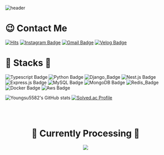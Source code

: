 ![header](https://capsule-render.vercel.app/api?type=Waving)

# 😉 Contact Me

[![Hits](https://hits.seeyoufarm.com/api/count/incr/badge.svg?url=https%3A%2F%2Fgithub.com%2Fyoungsu5582&count_bg=%23EEEE62&title_bg=%23555555&icon=&icon_color=%23E7E7E7&title=visites&edge_flat=false)](https://hits.seeyoufarm.com)
[![Instagram Badge](https://img.shields.io/badge/Instagram-E4405F?style=flat-square&logo=instagram&logoColor=white&link=https://www.instagram.com/0_so00/)](https://www.instagram.com/0_so00/)
[![Gmail Badge](https://img.shields.io/badge/Gmail-d14836?style=flat-square&logo=Gmail&logoColor=white&link=mailto:yuyoungsu5582@gmail.com)](mailto:yuyoungsu5582@gmail.com)
[![Velog Badge](https://img.shields.io/badge/Velog-20C997?style=flat-square&logo=Velog&logoColor=white&link=https://velog.io/@dragonsu)](https://velog.io/@dragonsu)


# 📌 Stacks 📌


![Typescript Badge](https://img.shields.io/badge/Typescript-3178C6?style=flat-square&logo=Typescript&logoColor=white)
![Python Badge](https://img.shields.io/badge/Python-3776AB?style=flat-square&logo=Python&logoColor=white)
![Django_Badge](https://img.shields.io/badge/Django-092E20?style=flat-square&logo=Django&logoColor=white)
![Nest.js Badge](https://img.shields.io/badge/NestJS-E0234E?style=flat-square&logo=NestJS&logoColor=white)
![Express.js Badge](https://img.shields.io/badge/Express-000000?style=flat-square&logo=Express&logoColor=white)
![MySQL Badge](https://img.shields.io/badge/MySQL-4479A1?style=flat-square&logo=MySQL&logoColor=white)
![MongoDB Badge](https://img.shields.io/badge/mongoDB-47A248?style=flat-square&logo=MongoDB&logoColor=white)
![Redis_Badge](https://img.shields.io/badge/Redis-DC382D?style=flat-square&logo=Redis&logoColor=white)
![Docker Badge](https://img.shields.io/badge/Docker-2496ED?style=flat-square&logo=Docker&logoColor=white)
![Aws Badge](https://img.shields.io/badge/AmazonAWS-232F3E?style=flat-square&logo=AmazonAWS&logoColor=white)


![Youngsu5582's GitHub stats](https://github-readme-stats.vercel.app/api?username=youngsu5582&show_icons=true&theme=transparent)
[![Solved.ac Profile](http://mazassumnida.wtf/api/v2/generate_badge?boj=i894)](https://solved.ac/i894/)  

<br />
<br />

<h1 align="center"> 📢 Currently Processing 📢 </h3>

<p align="center">
  <a href="https://www.notion.so/ea9c581cf4ff4b2fb953316a6cafef8c?pvs=4#55f01d0630254b6eae0852c35f00ee06"><img src="https://upload.wikimedia.org/wikipedia/commons/e/e9/Notion-logo.svg" /><a/>
</p>

<!--
**youngsu5582/youngsu5582** is a ✨ _special_ ✨ repository because its `README.md` (this file) appears on your GitHub profile.

Here are some ideas to get you started:

- 🔭 I’m currently working on ...
- 🌱 I’m currently learning ...
- 👯 I’m looking to collaborate on ...
- 🤔 I’m looking for help with ...
- 💬 Ask me about ...
- 📫 How to reach me: ...
- 😄 Pronouns: ...
- ⚡ Fun fact: ...
-->
